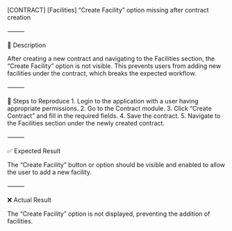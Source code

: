 
[CONTRACT] [Facilities] “Create Facility” option missing after contract creation

⸻

📝 Description

After creating a new contract and navigating to the Facilities section, the “Create Facility” option is not visible. This prevents users from adding new facilities under the contract, which breaks the expected workflow.

⸻

🔁 Steps to Reproduce
	1.	Login to the application with a user having appropriate permissions.
	2.	Go to the Contract module.
	3.	Click “Create Contract” and fill in the required fields.
	4.	Save the contract.
	5.	Navigate to the Facilities section under the newly created contract.

⸻

✅ Expected Result

The “Create Facility” button or option should be visible and enabled to allow the user to add a new facility.

⸻

❌ Actual Result

The “Create Facility” option is not displayed, preventing the addition of facilities.
